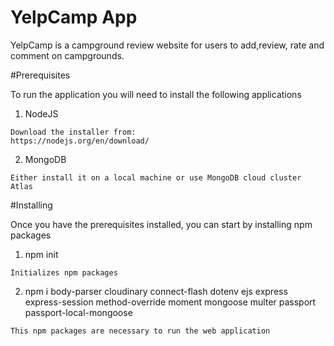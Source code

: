 # YelpCamp App

YelpCamp is a campground review website for users to add,review, rate and comment on campgrounds. 

#Prerequisites

To run the application you will need to install the following applications
1. NodeJS
```
Download the installer from:
https://nodejs.org/en/download/
```
2. MongoDB
```
Either install it on a local machine or use MongoDB cloud cluster Atlas
```

#Installing

Once you have the prerequisites installed, you can start by installing npm packages

1. npm init

```
Initializes npm packages
```
2. npm i  body-parser
          cloudinary 
          connect-flash
          dotenv 
          ejs 
          express 
          express-session 
          method-override 
          moment 
          mongoose 
          multer 
          passport 
          passport-local-mongoose
```
This npm packages are necessary to run the web application
```




